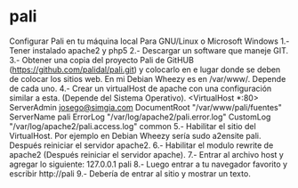pali
====
Configurar Pali en tu máquina local
Para GNU/Linux o Microsoft Windows 
1.- Tener instalado apache2 y php5
2.- Descargar un software que maneje GIT.
3.- Obtener una copia del proyecto Pali de GitHUB (https://github.com/palidal/pali.git) y colocarlo en e lugar donde se deben de colocar los sitios web. En mi Debian Wheezy es en /var/www/. Depende de cada uno.
4.- Crear un virtualHost de apache con una configuración similar a esta. (Depende del Sistema Operativo).
<VirtualHost *:80>
    ServerAdmin josego@simgia.com
    DocumentRoot "/var/www/pali/fuentes"
    ServerName pali
    ErrorLog "/var/log/apache2/pali.error.log"
    CustomLog "/var/log/apache2/pali.access.log" common
</VirtualHost>
5.- Habilitar el sitio del VirtualHost. Por ejemplo en Debian Wheezy sería sudo a2ensite pali. Después reiniciar el servidor apache2.
6.- Habilitar el modulo rewrite de apache2 (Después reiniciar el servidor apache).
7.- Entrar al archivo host y agregar lo siguiente: 
127.0.0.1 pali
8.- Luego entrar a tu navegador favorito y escribir http://pali
9.- Debería de entrar al sitio y mostrar un texto.
